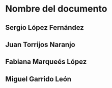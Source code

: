 # Nombre del documento

## Sergio López Fernández
## Juan Torrijos Naranjo
## Fabiana Marqueés López
## Miguel Garrido León
